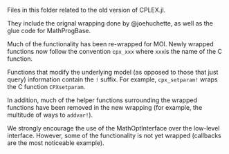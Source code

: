 Files in this folder related to the old version of CPLEX.jl.

They include the orignal wrapping done by @joehuchette, as well as the glue code
for MathProgBase.

Much of the functionality has been re-wrapped for MOI. Newly wrapped functions
now follow the convention `cpx_xxx` where `xxx`is the name of the C function.

Functions that modify the underlying model (as opposed to those that just query)
information contain the `!` suffix. For example, `cpx_setparam!` wraps the C
function `CPXsetparam`.

In addition, much of the helper functions surrounding the wrapped functions have
been removed in the new wrapping (for example, the multitude of ways to
`addvar!`).

We strongly encourage the use of the MathOptInterface over the low-level
interface. However, some of the functionality is not yet wrapped (callbacks are
the most noticeable example).
